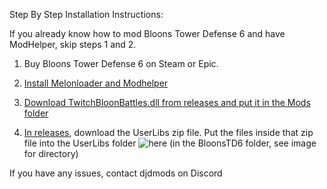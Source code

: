 Step By Step Installation Instructions:


If you already know how to mod Bloons Tower Defense 6 and have ModHelper, skip steps 1 and 2.


1. Buy Bloons Tower Defense 6 on Steam or Epic.
 
2. [Install Melonloader and Modhelper](https://hemisemidemipresent.github.io/btd6-modding-tutorial/)

3. [Download TwitchBloonBattles.dll from releases and put it in the Mods folder](https://github.com/DatJaneDoe/TwitchBloonBattles/releases/tag/v48)

4. [In releases](https://github.com/DatJaneDoe/TwitchBloonBattles/releases/tag/v48), download the UserLibs zip file. Put the files inside that zip file into the UserLibs folder
![here](https://github.com/user-attachments/assets/9a15704c-e28e-4660-90af-1aaf93906952)
(in the BloonsTD6 folder, see image for directory)

If you have any issues, contact djdmods on Discord
